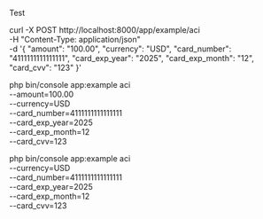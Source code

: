 Test

curl -X POST http://localhost:8000/app/example/aci \
-H "Content-Type: application/json" \
-d '{
"amount": "100.00",
"currency": "USD",
"card_number": "4111111111111111",
"card_exp_year": "2025",
"card_exp_month": "12",
"card_cvv": "123"
}'

php bin/console app:example aci \
--amount=100.00 \
--currency=USD \
--card_number=4111111111111111 \
--card_exp_year=2025 \
--card_exp_month=12 \
--card_cvv=123

php bin/console app:example aci \
--currency=USD \
--card_number=4111111111111111 \
--card_exp_year=2025 \
--card_exp_month=12 \
--card_cvv=123